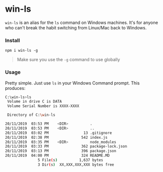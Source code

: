 # win-ls

`win-ls` is an alias for the `ls` command on Windows machines. It's for anyone who can't break the habit switching from Linux/Mac back to Windows.

### Install

`npm i win-ls -g`

> Make sure you use the `-g` command to use globally

### Usage

Pretty simple. Just use `ls` in your Windows Command prompt. This produces:

``` bash
C:\win-ls>ls
 Volume in drive C is DATA
 Volume Serial Number is XXXX-XXXX

 Directory of C:\win-ls

20/11/2019  03:53 PM    <DIR>          .
20/11/2019  03:53 PM    <DIR>          ..
20/11/2019  03:02 PM                13 .gitignore
20/11/2019  02:38 PM               542 index.js
20/11/2019  03:35 PM    <DIR>          node_modules
20/11/2019  03:33 PM               362 package-lock.json
20/11/2019  03:13 PM               396 package.json
20/11/2019  04:00 PM               324 README.MD
               5 File(s)          1,637 bytes
               3 Dir(s)  XX,XXX,XXX,XXX bytes free
```

